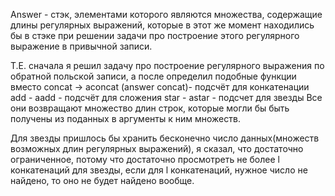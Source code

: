 Answer - стэк, элементами которого являются множества,
содержащие длины регулярных выражений, которые в этот же
момент находились бы в стэке при решении задачи про построение
этого регулярного выражение в привычной записи.

Т.Е. сначала я решил задачу про построение регулярного выражения
по обратной польской записи, а после определил подобные функции
вместо concat -> aconcat (answer concat)- подсчёт для конкатенации
add - aadd - подсчёт для сложения
star - astar - подсчет для звезды
Все они возвращают множество длин строк, которые могли бы
быть получены из поданных в аргументы к ним множеств.

Для звезды пришлось бы хранить бесконечно число данных(множеств возможных длин регулярных выражений),
я сказал, что достаточно ограниченное, потому что достаточно просмотреть не более l конкатенаций
для звезды, если для l конкатенаций, нужное число не найдено, то оно не будет найдено вообще.
